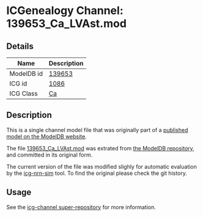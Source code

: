 # ICGenealogy Channel: 139653\_Ca\_LVAst.mod

## Details

Name | Description
---- | -----------
ModelDB id | [139653](http://senselab.med.yale.edu/ModelDB/ShowModel.cshtml?model=139653)
ICG id | [1086](http://icg.neurotheory.ox.ac.uk/channels/3/1086)
ICG Class | [Ca](http://icg.neurotheory.ox.ac.uk/channels/3)

## Description

This is a single channel model file that was originally part of a [published model on the ModelDB website](http://senselab.med.yale.edu/ModelDB/ShowModel.cshtml?model=139653).


The file [139653\_Ca\_LVAst.mod](139653_Ca_LVAst.mod) was extrated from [the ModelDB repository](http://senselab.med.yale.edu/ModelDB/ShowModel.cshtml?model=139653), and committed in its original form.

The current version of the file was modified slighly for automatic evaluation by the [icg-nrn-sim](https://github.com/icgenealogy/icg-nrn-sim) tool. To find the original please check the git history.


## Usage

See the [icg-channel super-repository](https://github.com/icgenealogy/icg-channels) for more information.